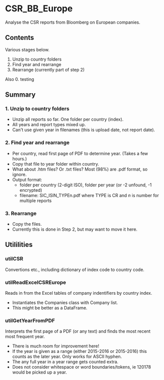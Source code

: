 # CSR_BB_Europe
Analyse the CSR reports from Bloomberg on European companies.

## Contents
Various stages below.
1. Unzip to country folders
2. Find year and rearrange 
3. Rearrange (currently part of step 2)

Also 0. testing

## Summary
### 1. Unzip to country folders
- Unzip all reports so far. One folder per country (index). 
- All years and report types mixed up. 
- Can't use given year in filenames (this is upload date, not report date).

### 2. Find year and rearrange 
- Per country, read first page of PDF to determine year. (Takes a few hours.)
- Copy that file to year folder within country.
- What about .htm files? Or .txt files? Most (98%) are .pdf format, so ignore.
- Output format:
	- folder per country (2-digit ISO), folder per year (or -2 unfound, -1 encrypted)
	- filename: SIC\_ISIN\_TYPEn.pdf where TYPE is CR and _n_ is number for multiple reports

### 3. Rearrange
- Copy the files. 
- Currently this is done in Step 2, but may want to move it here.	
	
## Utililities
### utilCSR
Convertions etc., including dictionary of index code to country code.

### utilReadExcelCSREurope
Reads in from the Excel tables of company indentifiers by country index. 

- Instantiates the Companies class with Company list. 
- This might be better as a DataFrame.

### utilGetYearFromPDF
Interprets the first page of a PDF (or any text) and finds the most recent most frequent year.
- There is much room for improvement here!
- If the year is given as a range (either 2015-2016 or 2015-2016) this counts as the later year. Only works for ASCII hyphen.
- The any full year in a year range gets counted extra.
- Does not consider whitespace or word boundaries/tokens, ie 120178 would be picked up a year.
